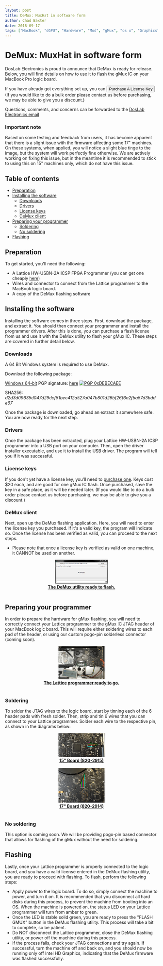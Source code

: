 ```yaml
---
layout: post
title: DeMux: MuxHat in software form
author: Chad Baxter
date: 2018-09-17
tags: ["MacBook", "dGPU", "Hardware", "Mod", "gMux", "os x", "Graphics"]
---
```


<script src="https://embed.selly.gg"></script>
<script>
function onload() {
var button = document.getElementsByClassName("uc_yv");
var exit_button = document.getElementsByClassName("selly-close");
if(exit_button.addEventListener) {
exit_button.addEventListener("click", function() {ga('send', 'event', 'purchases', 'purchase_canceled', 'demux', 20);});
} else {
exit_button.attachEvent("click", function() {ga('send', 'event', 'purchases', 'purchase_canceled', 'demux', 20);});
};
if(button.addEventListener) {
button.addEventListener("click", function() {ga('send', 'event', 'purchases', 'purchase_clicked', 'demux', 20);});
} else {
button.attachEvent("click", function() {ga('send', 'event', 'purchases', 'purchase_clicked', 'demux', 20);});
};
};
window.onload = onload;
</script>

# DeMux: MuxHat in software form

DosLab Electronics is proud to announce that DeMux is ready for release. Below, you will find details on how to use it to flash the gMux IC on your MacBook Pro logic board.

If you have already got everything set up, you can <button data-selly-product="d97a35a0" onclick="ga('send', 'event', 'purchases', 'initiate_buy', 'demux', 0)">Purchase A License Key</button><a name="purchase"></a> (If you would like to do a bulk order please contact us before purchasing, we may be able to give you a discount.)

Questions, comments, and concerns can be forwarded to the [DosLab Electronics email](mailto:doslabelectronics@gmail.com)

### Important note

Based on some testing and feedback from users, it has become apparent that there is a slight issue with the firmware affecting some 17" machines. On these systems, when applied, you will notice a slight blue tinge to the image, but the system will work perfectly fine otherwise. We are actively working on fixing this issue, but in the meantime it is recommended to stick to using this on 15" machines only, which do not have this issue.

## Table of contents

- [Preparation](#prep)
- [Installing the software](#software)
  - [Downloads](#download)
  - [Drivers](#drivers)
  - [License keys](#licensing)
  - [DeMux client](#client)
- [Preparing your programmer](#programmer)
  - [Soldering](#solder)
  - [No soldering](#nsolder)
- [Flashing](#flashing)

## Preparation<a name="prep"></a>

To get started, you'll need the following:

- A Lattice HW-USBN-2A ICSP FPGA Programmer (you can get one cheaply [here](https://cpcde.page.link/axst))
- Wires and connector to connect from the Lattice programmer to the MacBook logic board.
- A copy of the DeMux flashing software

## Installing the software<a name="software"></a>

Installing the software comes in three steps. First, download the package, and extract it. You should then connect your programmer and install the programmer drivers. After this is done, you can purchase a flash license from us and use it with the DeMux utility to flash your gMux IC. These steps are covered in further detail below.

### Downloads<a name="download"></a>

A 64 Bit Windows system is required to use DeMux.

Download the following package:

[Windows 64-bit](https://cpcde.page.link/Aj4R) PGP signature: [here](https://computeco.de/well-known/demux.zip.sig) [![PGP 0xDEBECAEE](https://peegeepee.com/badge/orange/DEBECAEE.svg)](https://peegeepee.com/DEBECAEE)

SHA256: *d2d3d09635d047d29dcf51bec412a527a047b801d26bf26f6a2fba57d3bdde67*

Once the package is downloaded, go ahead an extract it somewhere safe. You are now ready for the next step.

### Drivers<a name="drivers"></a>

Once the package has been extracted, plug your Lattice HW-USBN-2A ICSP programmer into a USB port on your computer. Then, open the driver installer executable, and use it to install the USB driver. The program will tell you if it was successful.

### License keys<a name="licensing"></a>

If you don't yet have a license key, you'll need to [purchase one](#purchase). Keys cost $20 each, and are good for one gMux IC flash. Once purchased, save the key in a safe place, as it will be needed later. (If you would like to do a bulk order please contact us before purchasing, we may be able to give you a discount.)


### DeMux client<a name="client"></a>

Next, open up the DeMux flashing application. Here, you will need to enter the license key you purchased. If it's a valid key, the program will indicate so. Once the license has been verified as valid, you can proceed to the next steps.

- Please note that once a license key is verified as valid on one machine, it CANNOT be used on another.

<div style="display: block; margin-left: auto; margin-right: auto; text-align: center;">
<a href="assets/img/demux_util.png"><img src="assets/img/demux_util.png" height="35%" width="35%">
<br>
<strong>The DeMux utility ready to flash.</strong></a>
<br>
</div>

<br>

## Preparing your programmer<a name="programmer"></a>

In order to prepare the hardware for gMux flashing, you will need to correctly connect your Lattice programmer to the gMux IC JTAG header of your MacBook logic board. This will require either soldering wires to each pad of the header, or using our custom pogo-pin solderless connector (coming soon).

<div style="display: block; margin-left: auto; margin-right: auto; text-align: center;">
<a href="assets/img/programmer-min.png"><img src="assets/img/programmer-min.png" height="30%" width="30%">
<br>
<strong>The Lattice programmer ready to go.</strong></a>
<br>
</div>

<br>

### Soldering<a name="solder"></a>

To solder the JTAG wires to the logic board, start by tinning each of the 6 header pads with fresh solder. Then, strip and tin 6 wires that you can connect to your Lattice programmer. Solder each wire to the respective pin, as shown in the diagrams below:

<div style="display: block; margin-left: auto; margin-right: auto; text-align: center;">
<a href="assets/img/15in-min.png"><img src="assets/img/15in-min.png" height="30%" width="30%">
<br>
<strong>15" Board (820-2915)</strong></a>
<br>
</div>

<br>

<div style="display: block; margin-left: auto; margin-right: auto; text-align: center;">
<a href="assets/img/17in-min.png"><img src="assets/img/17in-min.png" height="30%" width="30%">
<br>
<strong>17" Board (820-2914)</strong></a>
<br>
</div>

<br>

### No soldering<a name="nsolder"></a>

This option is coming soon. We will be providing pogo-pin based connector that allows for flashing of the gMux without the need for soldering.

## Flashing<a name="flashing"></a>

Lastly, once your Lattice programmer is properly connected to the logic board, and you have a valid license entered in the DeMux flashing utility, you are ready to proceed with flashing. To flash, perform the following steps:
- Apply power to the logic board. To do so, simply connect the machine to power, and turn it on. It is recommended that you disconnect all hard disks during this process, to prevent the machine from booting into an OS. When the machine is powered on, the status LED on your Lattice programmer will turn from amber to green.
- Once the LED is stable solid green, you are ready to press the "FLASH GMUX" button in the DeMux flashing utility. This process will take a bit to complete, so be patient.
- Do NOT disconnect the Lattice programmer, close the DeMux flashing utility, or power off the machine during this process.
- If the process fails, check your JTAG connections and try again. If successful, turn the machine off and back on, and you should now be running only off Intel HD Graphics, indicating that the DeMux firmware was flashed successfully.

